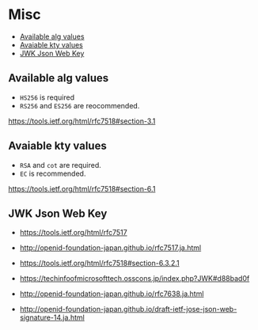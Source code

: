# Misc

<!-- vim-markdown-toc GFM -->

* [Available alg values](#available-alg-values)
* [Avaiable kty values](#avaiable-kty-values)
* [JWK Json Web Key](#jwk-json-web-key)

<!-- vim-markdown-toc -->

## Available alg values
- `HS256` is required
- `RS256` and `ES256` are reocommended.

https://tools.ietf.org/html/rfc7518#section-3.1

## Avaiable kty values

- `RSA` and `cot` are required.
- `EC` is recommended.

https://tools.ietf.org/html/rfc7518#section-6.1

## JWK Json Web Key
- https://tools.ietf.org/html/rfc7517
- http://openid-foundation-japan.github.io/rfc7517.ja.html

- https://tools.ietf.org/html/rfc7518#section-6.3.2.1
- https://techinfoofmicrosofttech.osscons.jp/index.php?JWK#d88bad0f
- http://openid-foundation-japan.github.io/rfc7638.ja.html
- http://openid-foundation-japan.github.io/draft-ietf-jose-json-web-signature-14.ja.html
